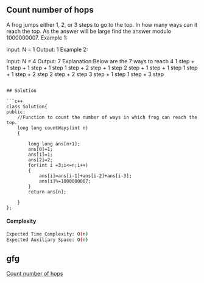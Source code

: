 ## Count number of hops
A frog jumps either 1, 2, or 3 steps to go to the top. In how many ways can it reach the top. As the answer will be large find the answer modulo 1000000007.
Example 1:

Input:
N = 1
Output: 1
Example 2:

Input:
N = 4
Output: 7
Explanation:Below are the 7 ways to reach
4
1 step + 1 step + 1 step + 1 step
1 step + 2 step + 1 step
2 step + 1 step + 1 step
1 step + 1 step + 2 step
2 step + 2 step
3 step + 1 step
1 step + 3 step
```

## Solution 

```c++
class Solution{
public:
    //Function to count the number of ways in which frog can reach the top.
    long long countWays(int n)
    {
        
        long long ans[n+1];
        ans[0]=1;
        ans[1]=1;
        ans[2]=2;
        for(int i =3;i<=n;i++)
        {
            ans[i]=ans[i-1]+ans[i-2]+ans[i-3];
            ans[i]%=1000000007;
        }
        return ans[n];
        
    }
};

```
#### Complexity
```bash
Expected Time Complexity: O(n)
Expected Auxiliary Space: O(n)


```
## gfg
[Count number of hops](https://practice.geeksforgeeks.org/problems/count-number-of-hops-1587115620/1?page=1&difficulty[]=0&category[]=Dynamic%20Programming&sortBy=submissions)
